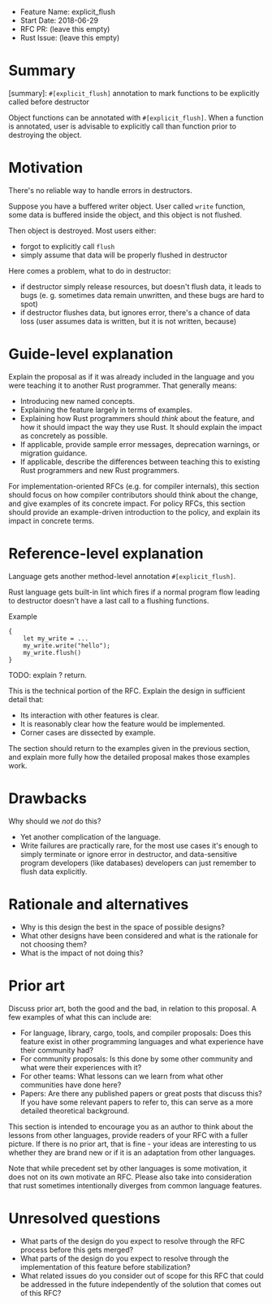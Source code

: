 - Feature Name: explicit_flush
- Start Date: 2018-06-29
- RFC PR: (leave this empty)
- Rust Issue: (leave this empty)

# Summary
[summary]: `#[explicit_flush]` annotation to mark functions to be explicitly called before destructor

Object functions can be annotated with `#[explicit_flush]`. When a function is annotated,
user is advisable to explicitly call than function prior to destroying the object.

# Motivation
[motivation]: #motivation

There's no reliable way to handle errors in destructors.

Suppose you have a buffered writer object. User called `write` function,
some data is buffered inside the object, and this object is not flushed.

Then object is destroyed. Most users either:
* forgot to explicitly call `flush`
* simply assume that data will be properly flushed in destructor

Here comes a problem, what to do in destructor:

* if destructor simply release resources, but doesn't flush data, it leads to bugs
  (e. g. sometimes data remain unwritten, and these bugs are hard to spot)
* if destructor flushes data, but ignores error, there's a chance of data loss
  (user assumes data is written, but it is not written, because)


# Guide-level explanation
[guide-level-explanation]: #guide-level-explanation

Explain the proposal as if it was already included in the language and you were teaching it to another Rust programmer. That generally means:

- Introducing new named concepts.
- Explaining the feature largely in terms of examples.
- Explaining how Rust programmers should *think* about the feature, and how it should impact the way they use Rust. It should explain the impact as concretely as possible.
- If applicable, provide sample error messages, deprecation warnings, or migration guidance.
- If applicable, describe the differences between teaching this to existing Rust programmers and new Rust programmers.

For implementation-oriented RFCs (e.g. for compiler internals), this section should focus on how compiler contributors should think about the change, and give examples of its concrete impact. For policy RFCs, this section should provide an example-driven introduction to the policy, and explain its impact in concrete terms.

# Reference-level explanation
[reference-level-explanation]: #reference-level-explanation

Language gets another method-level annotation `#[explicit_flush]`.

Rust language gets built-in lint which fires if a normal program flow leading to destructor
doesn't have a last call to a flushing functions.

Example

```
{
    let my_write = ...
    my_write.write("hello");
    my_write.flush()
}
```

TODO: explain ? return.

This is the technical portion of the RFC. Explain the design in sufficient detail that:

- Its interaction with other features is clear.
- It is reasonably clear how the feature would be implemented.
- Corner cases are dissected by example.

The section should return to the examples given in the previous section, and explain more fully how the detailed proposal makes those examples work.

# Drawbacks
[drawbacks]: #drawbacks

Why should we *not* do this?

* Yet another complication of the language.
* Write failures are practically rare, for the most use cases it's enough
  to simply terminate or ignore error in destructor, and data-sensitive program developers
  (like databases) developers can just remember to flush data explicitly.

# Rationale and alternatives
[alternatives]: #alternatives

- Why is this design the best in the space of possible designs?
- What other designs have been considered and what is the rationale for not choosing them?
- What is the impact of not doing this?

# Prior art
[prior-art]: #prior-art

Discuss prior art, both the good and the bad, in relation to this proposal.
A few examples of what this can include are:

- For language, library, cargo, tools, and compiler proposals: Does this feature exist in other programming languages and what experience have their community had?
- For community proposals: Is this done by some other community and what were their experiences with it?
- For other teams: What lessons can we learn from what other communities have done here?
- Papers: Are there any published papers or great posts that discuss this? If you have some relevant papers to refer to, this can serve as a more detailed theoretical background.

This section is intended to encourage you as an author to think about the lessons from other languages, provide readers of your RFC with a fuller picture.
If there is no prior art, that is fine - your ideas are interesting to us whether they are brand new or if it is an adaptation from other languages.

Note that while precedent set by other languages is some motivation, it does not on its own motivate an RFC.
Please also take into consideration that rust sometimes intentionally diverges from common language features.

# Unresolved questions
[unresolved]: #unresolved-questions

- What parts of the design do you expect to resolve through the RFC process before this gets merged?
- What parts of the design do you expect to resolve through the implementation of this feature before stabilization?
- What related issues do you consider out of scope for this RFC that could be addressed in the future independently of the solution that comes out of this RFC?
